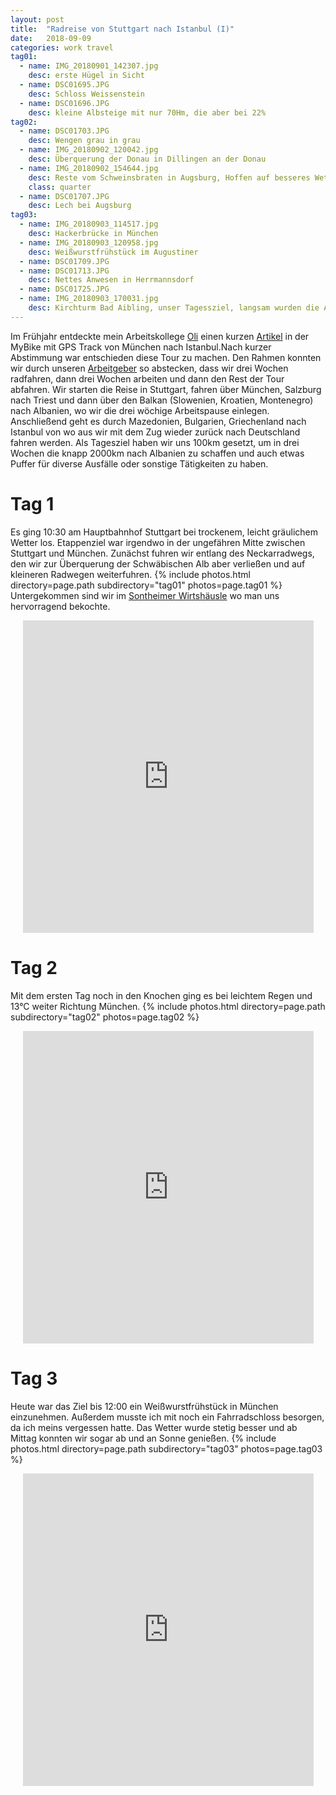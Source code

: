 ```yaml
---
layout: post
title:  "Radreise von Stuttgart nach Istanbul (I)"
date:   2018-09-09
categories: work travel
tag01:
  - name: IMG_20180901_142307.jpg
    desc: erste Hügel in Sicht
  - name: DSC01695.JPG
    desc: Schloss Weissenstein
  - name: DSC01696.JPG
    desc: kleine Albsteige mit nur 70Hm, die aber bei 22%
tag02:
  - name: DSC01703.JPG
    desc: Wengen grau in grau
  - name: IMG_20180902_120042.jpg
    desc: Überquerung der Donau in Dillingen an der Donau
  - name: IMG_20180902_154644.jpg
    desc: Reste vom Schweinsbraten in Augsburg, Hoffen auf besseres Wetter
    class: quarter
  - name: DSC01707.JPG
    desc: Lech bei Augsburg
tag03:
  - name: IMG_20180903_114517.jpg
    desc: Hackerbrücke in München
  - name: IMG_20180903_120958.jpg
    desc: Weißwurstfrühstück im Augustiner
  - name: DSC01709.JPG
  - name: DSC01713.JPG
    desc: Nettes Anwesen in Herrmannsdorf
  - name: DSC01725.JPG
  - name: IMG_20180903_170031.jpg
    desc: Kirchturm Bad Aibling, unser Tagessziel, langsam wurden die Alpen sichtbar
---
```

Im Frühjahr entdeckte mein Arbeitskollege [Oli](https://oliverjoest.com/) einen kurzen [Artikel](https://www.mybike-magazin.de/reise_touren/europa/radreise-von-muenchen-nach-istanbul/a5277.html) in der MyBike mit GPS Track von München nach Istanbul.Nach kurzer Abstimmung war entschieden diese Tour zu machen. Den Rahmen konnten wir durch unseren [Arbeitgeber](https://www.l-mobile.com/) so abstecken, dass wir drei Wochen radfahren, dann drei Wochen arbeiten und dann den Rest der Tour abfahren.
Wir starten die Reise in Stuttgart, fahren über München, Salzburg nach Triest und dann über den Balkan (Slowenien, Kroatien, Montenegro) nach Albanien, wo wir die drei wöchige Arbeitspause einlegen. Anschließend geht es durch Mazedonien, Bulgarien, Griechenland nach Istanbul von wo aus wir mit dem Zug wieder zurück nach Deutschland fahren werden.
Als Tagesziel haben wir uns 100km gesetzt, um in drei Wochen die knapp 2000km nach Albanien zu schaffen und auch etwas Puffer für diverse Ausfälle oder sonstige Tätigkeiten zu haben.

# Tag 1
Es ging 10:30 am Hauptbahnhof Stuttgart bei trockenem, leicht gräulichem Wetter los. Etappenziel war irgendwo in der ungefähren Mitte zwischen Stuttgart und München. Zunächst fuhren wir entlang des Neckarradwegs, den wir zur Überquerung der Schwäbischen Alb aber verließen und auf kleineren Radwegen weiterfuhren.
{% include photos.html directory=page.path subdirectory="tag01" photos=page.tag01 %}
Untergekommen sind wir im [Sontheimer Wirtshäusle](https://www.sontheimer-wirtshaeusle.de/) wo man uns hervorragend bekochte.
<center><iframe src='https://connect.garmin.com/modern/activity/embed/3000753963' title='Stuttgart Istanbul Tag 1' width='465' height='500' frameborder='0'></iframe></center>

# Tag 2
Mit dem ersten Tag noch in den Knochen ging es bei leichtem Regen und 13°C weiter Richtung München.
{% include photos.html directory=page.path subdirectory="tag02" photos=page.tag02 %}
<center><iframe src='https://connect.garmin.com/modern/activity/embed/3000969066' title='Stuttgart Istanbul Tag 2' width='465' height='500' frameborder='0'></iframe></center>

# Tag 3
Heute war das Ziel bis 12:00 ein Weißwurstfrühstück in München einzunehmen. Außerdem musste ich mit noch ein Fahrradschloss besorgen, da ich meins vergessen hatte. Das Wetter wurde stetig besser und ab Mittag konnten wir sogar ab und an Sonne genießen.
{% include photos.html directory=page.path subdirectory="tag03" photos=page.tag03 %}
<center><iframe src='https://connect.garmin.com/modern/activity/embed/3000978775' title='Stuttgart Istanbul Tag 3' width='465' height='500' frameborder='0'></iframe></center>